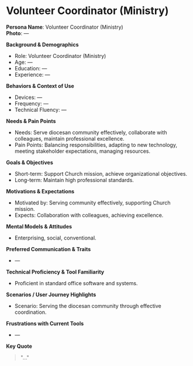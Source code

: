 # Volunteer Coordinator (Ministry)

**Persona Name**: Volunteer Coordinator (Ministry)  
**Photo**: —  

**Background & Demographics**  
- Role: Volunteer Coordinator (Ministry)  
- Age: —  
- Education: —  
- Experience: —  

**Behaviors & Context of Use**  
- Devices: —  
- Frequency: —  
- Technical Fluency: —  

**Needs & Pain Points**  
- Needs: Serve diocesan community effectively, collaborate with colleagues, maintain professional excellence.  
- Pain Points: Balancing responsibilities, adapting to new technology, meeting stakeholder expectations, managing resources.  

**Goals & Objectives**  
- Short-term: Support Church mission, achieve organizational objectives.  
- Long-term: Maintain high professional standards.  

**Motivations & Expectations**  
- Motivated by: Serving community effectively, supporting Church mission.  
- Expects: Collaboration with colleagues, achieving excellence.  

**Mental Models & Attitudes**  
- Enterprising, social, conventional.  

**Preferred Communication & Traits**  
- —  

**Technical Proficiency & Tool Familiarity**  
- Proficient in standard office software and systems.  

**Scenarios / User Journey Highlights**  
- Scenario: Serving the diocesan community through effective coordination.  

**Frustrations with Current Tools**  
- —  

**Key Quote**  
> "…"  